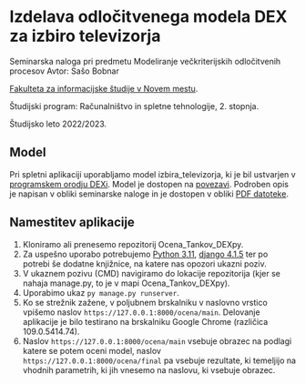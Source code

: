 # Izdelava odločitvenega modela DEX za izbiro televizorja
Seminarska naloga pri predmetu Modeliranje večkriterijskih odločitvenih procesov
Avtor: Sašo Bobnar

[Fakulteta za informacijske študije v Novem mestu](https://www.fis.unm.si/).

Študijski program: Računalništvo in spletne tehnologije, 2. stopnja.

Študijsko leto 2022/2023.

## Model

Pri spletni aplikaciji uporabljamo model izbira_televizorja, ki je bil ustvarjen v [programskem orodju DEXi](https://kt.ijs.si/MarkoBohanec/dexi.html). Model je dostopen na [povezavi](https://github.com/saso89/mvop_nakup_televizorja/blob/main/nakup_televizorja.dxi). Podroben opis je napisan v obliki seminarske naloge in je dostopen v obliki [PDF datoteke](https://github.com/saso89/mvop_nakup_televizorja/blob/main/Seminarska_naloga_Bobnar.pdf).
 
## Namestitev aplikacije

1. Kloniramo ali prenesemo repozitorij Ocena_Tankov_DEXpy.
2. Za uspešno uporabo potrebujemo [Python 3.11](https://www.python.org/downloads/release/python-3110/), [django 4.1.5](https://docs.djangoproject.com/en/4.1/topics/install/) ter po potrebi še dodatne knjižnice, na katere nas opozori ukazni poziv.
3. V ukaznem pozivu (CMD) navigiramo do lokacije repozitorija (kjer se nahaja manage.py, to je v mapi Ocena_Tankov_DEXpy).
4. Uporabimo ukaz `py manage.py runserver`.
5. Ko se strežnik zažene, v poljubnem brskalniku v naslovno vrstico vpišemo naslov `https://127.0.0.1:8000/ocena/main`. Delovanje aplikacije je bilo testirano na brskalniku Google Chrome (različica 109.0.5414.74).
6. Naslov `https://127.0.0.1:8000/ocena/main` vsebuje obrazec na podlagi katere se potem oceni model, naslov `https://127.0.0.1:8000/ocena/final` pa vsebuje rezultate, ki temeljijo na vhodnih parametrih, ki jih vnesemo na naslovu, ki vsebuje obrazec.
